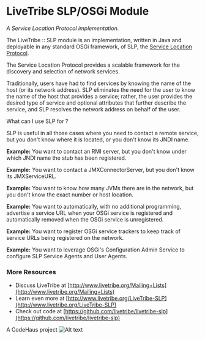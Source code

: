 LiveTribe SLP/OSGi Module
=====
<em>A Service Location Protocol implementation.</em>

The LiveTribe :: SLP module is an implementation, written in Java and deployable in any standard OSGi framework, of SLP, the [Service Location Protocol](http://en.wikipedia.org/wiki/Service_Location_Protocol).

The Service Location Protocol provides a scalable framework for the discovery and selection of network services.

Traditionally, users have had to find services by knowing the name of the host (or its network address). SLP eliminates the need for the user to know the name of the host that provides a service; rather, the user provides the desired type of service and optional attributes that further describe the service, and SLP resolves the network address on behalf of the user.

What can I use SLP for ?

SLP is useful in all those cases where you need to contact a remote service, but you don't know where it is located, or you don't know its JNDI name.

**Example:** You want to contact an RMI server, but you don't know under which JNDI name the stub has been registered.

**Example:** You want to contact a JMXConnectorServer, but you don't know its JMXServiceURL.

**Example:** You want to know how many JVMs there are in the network, but you don't know the exact number or host location.

**Example:** You want to automatically, with no additional programming, advertise a service URL when your OSGi service is registered and automatically removed when the OSGi service is unregistered.

**Example:** You want to register OSGi service trackers to keep track of service URLs being registered on the network.

**Example:** You want to leverage OSGi's Configuration Admin Service to configure SLP Service Agents and User Agents.

### More Resources ###

*  Discuss LiveTribe at [http://www.livetribe.org/Mailing+Lists](http://www.livetribe.org/Mailing+Lists)
*  Learn even more at [http://www.livetribe.org/LiveTribe-SLP](http://www.livetribe.org/LiveTribe-SLP)
*  Check out code at [https://github.com/livetribe/livetribe-slp](https://github.com/livetribe/livetribe-slp)

A CodeHaus project
![Alt text](https://github.com/livetribe/livetribe-slp/raw/master/docs/images/codehaus.gif)